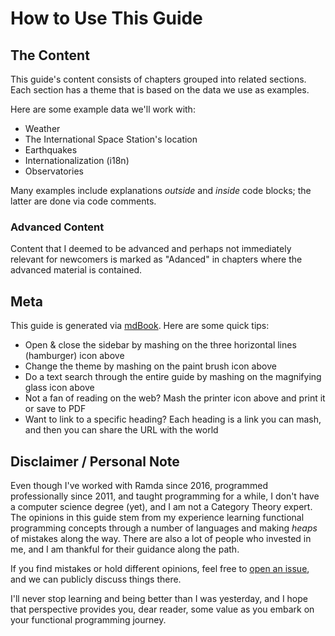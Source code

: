 # How to Use This Guide

## The Content

This guide's content consists of chapters grouped into related sections. Each
section has a theme that is based on the data we use as examples.

Here are some example data we'll work with:

* Weather
* The International Space Station's location
* Earthquakes
* Internationalization (i18n)
* Observatories

Many examples include explanations _outside_ and _inside_ code blocks; the
latter are done via code comments.

### Advanced Content

Content that I deemed to be advanced and perhaps not immediately relevant for
newcomers is marked as "Adanced" in chapters where the advanced material is
contained.

## Meta

This guide is generated via [mdBook](https://github.com/rust-lang/mdBook). Here
are some quick tips:

* Open & close the sidebar by mashing on the three horizontal lines (hamburger)
  icon above
* Change the theme by mashing on the paint brush icon above
* Do a text search through the entire guide by mashing on the magnifying glass
  icon above
* Not a fan of reading on the web? Mash the printer icon above and print it or
  save to PDF
* Want to link to a specific heading? Each heading is a link you can mash, and
  then you can share the URL with the world

## Disclaimer / Personal Note

Even though I've worked with Ramda since 2016, programmed professionally since
2011, and taught programming for a while, I don't have a computer science degree
(yet), and I am not a Category Theory expert. The opinions in this guide stem
from my experience learning functional programming concepts through a number of
languages and making _heaps_ of mistakes along the way. There are also a lot of
people who invested in me, and I am thankful for their guidance along the path.

If you find mistakes or hold different opinions, feel free to [open an
issue](https://github.com/rpearce/ramda.guide/issues), and we can publicly
discuss things there.

I'll never stop learning and being better than I was yesterday, and I hope that
perspective provides you, dear reader, some value as you embark on your
functional programming journey.
